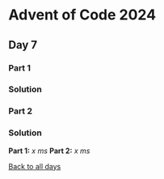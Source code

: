 # Advent of Code 2024
## Day 7
### Part 1

### Solution

### Part 2

### Solution


**Part 1:** *x ms*
**Part 2:** *x ms*  

[Back to all days](/2024)